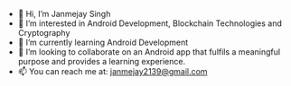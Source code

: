 - 👋 Hi, I’m Janmejay Singh
- 👀 I’m interested in Android Development, Blockchain Technologies and Cryptography
- 🌱 I’m currently learning Android Development
- 💞️ I’m looking to collaborate on an Android app that fulfils a meaningful purpose and provides a learning experience.
- 📫 You can reach me at: janmejay2139@gmail.com

<!---
Janmejay2139/Janmejay2139 is a ✨ special ✨ repository because its `README.md` (this file) appears on your GitHub profile.
You can click the Preview link to take a look at your changes.
--->
